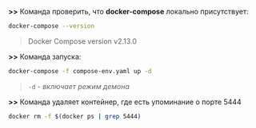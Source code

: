 **>>** Команда проверить, что **docker-compose** локально присутствует:
```bash
docker-compose --version
```
> Docker Compose version v2.13.0

**>>** Команда запуска:
```bash
docker-compose -f compose-env.yaml up -d
```

> `-d` - _включает режим демона_

**>>** Команда удаляет контейнер, где есть упоминание о порте 5444
```bash
docker rm -f $(docker ps | grep 5444)
```